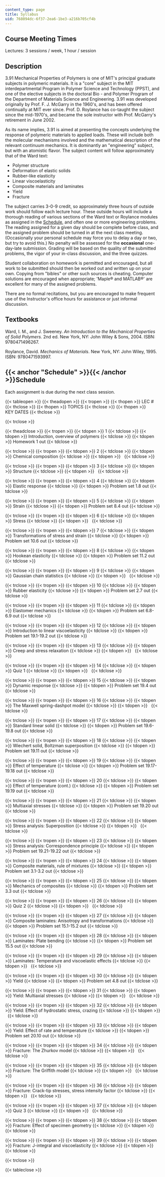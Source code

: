 ```yaml
---
content_type: page
title: Syllabus
uid: 768094dc-6f37-2ea6-1be3-a216b705cf4b
---
```


Course Meeting Times
--------------------

Lectures: 3 sessions / week, 1 hour / session

Description
-----------

3.91 Mechanical Properties of Polymers is one of MIT's principal graduate subjects in polymeric materials. It is a "core" subject in the MIT interdepartmental Program in Polymer Science and Technology (PPST), and one of the elective subjects in the doctoral Bio - and Polymer Program of the Department of Materials Science and Engineering. 3.91 was developed originally by Prof. F. J. McGarry in the 1960's, and has been offered continually at MIT ever since. Prof. D. Roylance has co-taught the subject since the mid-1970's, and became the sole instructor with Prof. McGarry's retirement in June 2002.

As its name implies, 3.91 is aimed at presenting the concepts underlying the response of polymeric materials to applied loads. These will include both the molecular mechanisms involved and the mathematical description of the relevant continuum mechanics. It is dominantly an "engineering" subject, but with an atomistic flavor. The subject content will follow approximately that of the Ward text:

*   Polymer structure
*   Deformation of elastic solids
*   Rubber-like elasticity
*   Linear viscoelasticity
*   Composite materials and laminates
*   Yield
*   Fracture

The subject carries 3-0-9 credit, so approximately three hours of outside work should follow each lecture hour. These outside hours will include a thorough reading of various sections of the Ward text or Roylance modules as assigned in the [Schedule](#Schedule), and often one or more engineering problems. The reading assigned for a given day should be complete before class, and the assigned problem should be turned in at the next class meeting. (Occasionally your personal schedule may force you to delay a day or two, but try to avoid this.) No penalty will be assessed for the **occasional** one-day-late submission. Grading will be based on the quality of the submitted problems, the vigor of your in-class discussion, and the three quizzes.

Student collaboration on homework is permitted and encouraged, but all work to be submitted should then be worked out and written up on your own. Copying from "bibles" or other such sources is cheating. Computer solutions are encouraged when appropriate; 'Maple® and MATLAB®' are excellent for many of the assigned problems.

There are no formal recitations, but you are encouraged to make frequent use of the Instructor's office hours for assistance or just informal discussion.

Textbooks
---------

Ward, I. M., and J. Sweeney. _An Introduction to the Mechanical Properties of Solid Polymers._ 2nd ed. New York, NY: John Wiley & Sons, 2004. ISBN: 9780471496267.

Roylance, David. _Mechanics of Materials_. New York, NY: John Wiley, 1995. ISBN: 9780471593997.

{{< anchor "Schedule" >}}{{< /anchor >}}Schedule
------------------------------------------------

Each assignment is due during the next class session.

{{< tableopen >}}
{{< theadopen >}}
{{< tropen >}}
{{< thopen >}}
LEC #
{{< thclose >}}
{{< thopen >}}
TOPICS
{{< thclose >}}
{{< thopen >}}
KEY DATES
{{< thclose >}}

{{< trclose >}}

{{< theadclose >}}
{{< tropen >}}
{{< tdopen >}}
1
{{< tdclose >}}
{{< tdopen >}}
Introduction, overview of polymers
{{< tdclose >}}
{{< tdopen >}}
Homework 1 out
{{< tdclose >}}

{{< trclose >}}
{{< tropen >}}
{{< tdopen >}}
2
{{< tdclose >}}
{{< tdopen >}}
Chemical composition
{{< tdclose >}}
{{< tdopen >}}
 
{{< tdclose >}}

{{< trclose >}}
{{< tropen >}}
{{< tdopen >}}
3
{{< tdclose >}}
{{< tdopen >}}
Structure
{{< tdclose >}}
{{< tdopen >}}
 
{{< tdclose >}}

{{< trclose >}}
{{< tropen >}}
{{< tdopen >}}
4
{{< tdclose >}}
{{< tdopen >}}
Elastic response
{{< tdclose >}}
{{< tdopen >}}
Problem set 1.8 out
{{< tdclose >}}

{{< trclose >}}
{{< tropen >}}
{{< tdopen >}}
5
{{< tdclose >}}
{{< tdopen >}}
Strain
{{< tdclose >}}
{{< tdopen >}}
Problem set 8.4 out
{{< tdclose >}}

{{< trclose >}}
{{< tropen >}}
{{< tdopen >}}
6
{{< tdclose >}}
{{< tdopen >}}
Stress
{{< tdclose >}}
{{< tdopen >}}
 
{{< tdclose >}}

{{< trclose >}}
{{< tropen >}}
{{< tdopen >}}
7
{{< tdclose >}}
{{< tdopen >}}
Transformations of stress and strain
{{< tdclose >}}
{{< tdopen >}}
Problem set 10.6 out
{{< tdclose >}}

{{< trclose >}}
{{< tropen >}}
{{< tdopen >}}
8
{{< tdclose >}}
{{< tdopen >}}
Hookean elasticity
{{< tdclose >}}
{{< tdopen >}}
Problem set 11.2 out
{{< tdclose >}}

{{< trclose >}}
{{< tropen >}}
{{< tdopen >}}
9
{{< tdclose >}}
{{< tdopen >}}
Gaussian chain statistics
{{< tdclose >}}
{{< tdopen >}}
 
{{< tdclose >}}

{{< trclose >}}
{{< tropen >}}
{{< tdopen >}}
10
{{< tdclose >}}
{{< tdopen >}}
Rubber elasticity
{{< tdclose >}}
{{< tdopen >}}
Problem set 2.7 out
{{< tdclose >}}

{{< trclose >}}
{{< tropen >}}
{{< tdopen >}}
11
{{< tdclose >}}
{{< tdopen >}}
Elastomer mechanics
{{< tdclose >}}
{{< tdopen >}}
Problem set 6.8-6.9 out
{{< tdclose >}}

{{< trclose >}}
{{< tropen >}}
{{< tdopen >}}
12
{{< tdclose >}}
{{< tdopen >}}
Introduction to linear viscoelasticity
{{< tdclose >}}
{{< tdopen >}}
Problem set 19.1-19.2 out
{{< tdclose >}}

{{< trclose >}}
{{< tropen >}}
{{< tdopen >}}
13
{{< tdclose >}}
{{< tdopen >}}
Creep and stress relaxation
{{< tdclose >}}
{{< tdopen >}}
 
{{< tdclose >}}

{{< trclose >}}
{{< tropen >}}
{{< tdopen >}}
14
{{< tdclose >}}
{{< tdopen >}}
Quiz 1
{{< tdclose >}}
{{< tdopen >}}
 
{{< tdclose >}}

{{< trclose >}}
{{< tropen >}}
{{< tdopen >}}
15
{{< tdclose >}}
{{< tdopen >}}
Dynamic response
{{< tdclose >}}
{{< tdopen >}}
Problem set 19.4 out
{{< tdclose >}}

{{< trclose >}}
{{< tropen >}}
{{< tdopen >}}
16
{{< tdclose >}}
{{< tdopen >}}
The Maxwell spring-dashpot model
{{< tdclose >}}
{{< tdopen >}}
 
{{< tdclose >}}

{{< trclose >}}
{{< tropen >}}
{{< tdopen >}}
17
{{< tdclose >}}
{{< tdopen >}}
Standard linear solid
{{< tdclose >}}
{{< tdopen >}}
Problem set 19.6-19.8 out
{{< tdclose >}}

{{< trclose >}}
{{< tropen >}}
{{< tdopen >}}
18
{{< tdclose >}}
{{< tdopen >}}
Wiechert solid, Boltzman superposition
{{< tdclose >}}
{{< tdopen >}}
Problem set 19.11 out
{{< tdclose >}}

{{< trclose >}}
{{< tropen >}}
{{< tdopen >}}
19
{{< tdclose >}}
{{< tdopen >}}
Effect of temperature
{{< tdclose >}}
{{< tdopen >}}
Problem set 19.17-19.18 out
{{< tdclose >}}

{{< trclose >}}
{{< tropen >}}
{{< tdopen >}}
20
{{< tdclose >}}
{{< tdopen >}}
Effect of temperature (cont.)
{{< tdclose >}}
{{< tdopen >}}
Problem set 19.19 out
{{< tdclose >}}

{{< trclose >}}
{{< tropen >}}
{{< tdopen >}}
21
{{< tdclose >}}
{{< tdopen >}}
Multiaxial stresses
{{< tdclose >}}
{{< tdopen >}}
Problem set 19.20 out
{{< tdclose >}}

{{< trclose >}}
{{< tropen >}}
{{< tdopen >}}
22
{{< tdclose >}}
{{< tdopen >}}
Stress analysis: Superposition
{{< tdclose >}}
{{< tdopen >}}
 
{{< tdclose >}}

{{< trclose >}}
{{< tropen >}}
{{< tdopen >}}
23
{{< tdclose >}}
{{< tdopen >}}
Stress analysis: Correspondence principle
{{< tdclose >}}
{{< tdopen >}}
Problem set 19.21-19.22 out
{{< tdclose >}}

{{< trclose >}}
{{< tropen >}}
{{< tdopen >}}
24
{{< tdclose >}}
{{< tdopen >}}
Composite materials, rule of mixtures
{{< tdclose >}}
{{< tdopen >}}
Problem set 3.1-3.2 out
{{< tdclose >}}

{{< trclose >}}
{{< tropen >}}
{{< tdopen >}}
25
{{< tdclose >}}
{{< tdopen >}}
Mechanics of composites
{{< tdclose >}}
{{< tdopen >}}
Problem set 3.3 out
{{< tdclose >}}

{{< trclose >}}
{{< tropen >}}
{{< tdopen >}}
26
{{< tdclose >}}
{{< tdopen >}}
Quiz 2
{{< tdclose >}}
{{< tdopen >}}
 
{{< tdclose >}}

{{< trclose >}}
{{< tropen >}}
{{< tdopen >}}
27
{{< tdclose >}}
{{< tdopen >}}
Composite laminates: Anisotropy and transformations
{{< tdclose >}}
{{< tdopen >}}
Problem set 15.1-15.2 out
{{< tdclose >}}

{{< trclose >}}
{{< tropen >}}
{{< tdopen >}}
28
{{< tdclose >}}
{{< tdopen >}}
Laminates: Plate bending
{{< tdclose >}}
{{< tdopen >}}
Problem set 15.5 out
{{< tdclose >}}

{{< trclose >}}
{{< tropen >}}
{{< tdopen >}}
29
{{< tdclose >}}
{{< tdopen >}}
Laminates: Temperature and viscoelastic effects
{{< tdclose >}}
{{< tdopen >}}
 
{{< tdclose >}}

{{< trclose >}}
{{< tropen >}}
{{< tdopen >}}
30
{{< tdclose >}}
{{< tdopen >}}
Yield
{{< tdclose >}}
{{< tdopen >}}
Problem set 4.8 out
{{< tdclose >}}

{{< trclose >}}
{{< tropen >}}
{{< tdopen >}}
31
{{< tdclose >}}
{{< tdopen >}}
Yield: Multiaxial stresses
{{< tdclose >}}
{{< tdopen >}}
 
{{< tdclose >}}

{{< trclose >}}
{{< tropen >}}
{{< tdopen >}}
32
{{< tdclose >}}
{{< tdopen >}}
Yield: Effect of hydrostatic stress, crazing
{{< tdclose >}}
{{< tdopen >}}
 
{{< tdclose >}}

{{< trclose >}}
{{< tropen >}}
{{< tdopen >}}
33
{{< tdclose >}}
{{< tdopen >}}
Yield: Effect of rate and temperature
{{< tdclose >}}
{{< tdopen >}}
Problem set 20.10 out
{{< tdclose >}}

{{< trclose >}}
{{< tropen >}}
{{< tdopen >}}
34
{{< tdclose >}}
{{< tdopen >}}
Fracture: The Zhurkov model
{{< tdclose >}}
{{< tdopen >}}
 
{{< tdclose >}}

{{< trclose >}}
{{< tropen >}}
{{< tdopen >}}
35
{{< tdclose >}}
{{< tdopen >}}
Fracture: The Griffith model
{{< tdclose >}}
{{< tdopen >}}
 
{{< tdclose >}}

{{< trclose >}}
{{< tropen >}}
{{< tdopen >}}
36
{{< tdclose >}}
{{< tdopen >}}
Fracture: Crack-tip stresses, stress intensity factor
{{< tdclose >}}
{{< tdopen >}}
 
{{< tdclose >}}

{{< trclose >}}
{{< tropen >}}
{{< tdopen >}}
37
{{< tdclose >}}
{{< tdopen >}}
Quiz 3
{{< tdclose >}}
{{< tdopen >}}
 
{{< tdclose >}}

{{< trclose >}}
{{< tropen >}}
{{< tdopen >}}
38
{{< tdclose >}}
{{< tdopen >}}
Fracture: Effect of specimen geometry
{{< tdclose >}}
{{< tdopen >}}
 
{{< tdclose >}}

{{< trclose >}}
{{< tropen >}}
{{< tdopen >}}
39
{{< tdclose >}}
{{< tdopen >}}
Fracture: J-integral and viscoelasticity
{{< tdclose >}}
{{< tdopen >}}
 
{{< tdclose >}}

{{< trclose >}}

{{< tableclose >}}